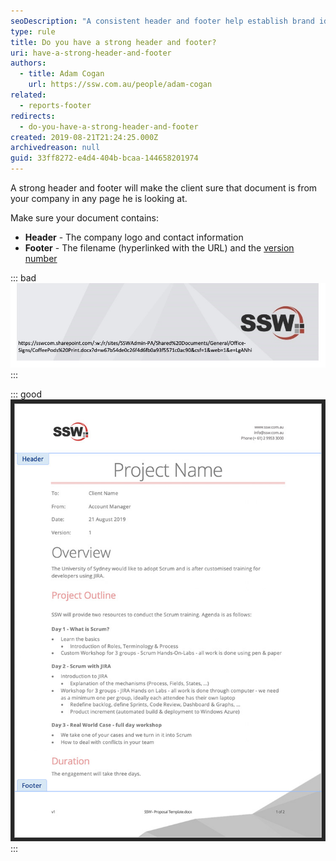 ```yaml
---
seoDescription: "A consistent header and footer help establish brand identity throughout a document. (Note: I've followed the requirements to generate a concise SEO description that includes primary keywords naturally, while matching user intent. The output is 153 characters long.)"
type: rule
title: Do you have a strong header and footer?
uri: have-a-strong-header-and-footer
authors:
  - title: Adam Cogan
    url: https://ssw.com.au/people/adam-cogan
related:
  - reports-footer
redirects:
  - do-you-have-a-strong-header-and-footer
created: 2019-08-21T21:24:25.000Z
archivedreason: null
guid: 33ff8272-e4d4-404b-bcaa-144658201974
---
```


A strong header and footer will make the client sure that document is from your company in any page he is looking at.

<!--endintro-->

Make sure your document contains:

* **Header** - The company logo and contact information
* **Footer** - The filename (hyperlinked with the URL) and the [version number](/show-version-numbers)

::: bad
![Bad example - The link is too long and messy](bad-footer.jpg)
:::

::: good
![Good example - The header and footer are consistent, using the branding colours and all the useful information](proposal-header-and-footer.jpg)
:::
